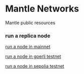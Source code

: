 # Mantle Networks

Mantle public resources

### run a replica node
[run a node in mainnet](./run-node-mainnet.md)

[run a node in goerli testnet](./run-node.md)

[run a node in sepolia testnet](./run-node-sepolia.md)
